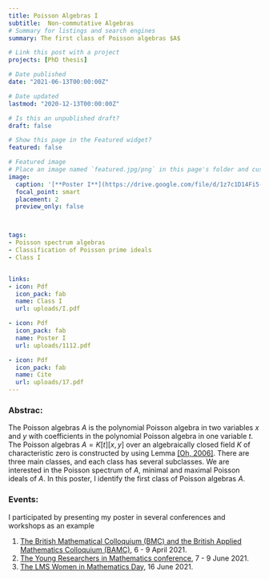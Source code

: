 ```yaml
---
title: Poisson Algebras I
subtitle:  Non-commutative Algebras
# Summary for listings and search engines
summary: The first class of Poisson algebras $A$

# Link this post with a project
projects: [PhD thesis]

# Date published
date: "2021-06-13T00:00:00Z"

# Date updated
lastmod: "2020-12-13T00:00:00Z"

# Is this an unpublished draft?
draft: false

# Show this page in the Featured widget?
featured: false

# Featured image
# Place an image named `featured.jpg/png` in this page's folder and customize its options here.
image:
  caption: '[**Poster I**](https://drive.google.com/file/d/1z7c1D14Fi5-JAYRAkw7LgzMDRAYbpcxX/view?usp=share_link)'
  focal_point: smart
  placement: 2
  preview_only: false



tags:
- Poisson spectrum algebras
- Classification of Poisson prime ideals
- Class I


links:
- icon: Pdf
  icon_pack: fab
  name: Class I
  url: uploads/I.pdf

- icon: Pdf
  icon_pack: fab
  name: Poster I
  url: uploads/1112.pdf

- icon: Pdf
  icon_pack: fab
  name: Cite
  url: uploads/17.pdf
---
```


### Abstrac:
The Poisson algebras $A$ is the polynomial Poisson algebra in two variables $x$ and $y$ with coefficients 
in the polynomial Poisson algebra in one variable $t$. The Poisson algebras $A=K[t][x,y]$ over an algebraically closed field  $K$ of 
characteristic zero is constructed  by using Lemma [$[$Oh, 2006$]$](https://drive.google.com/file/d/19Zh_mbET4isNuD18_yLcDfK8jxk4iIEk/view?usp=sharing).
There are three main classes, and each class has several subclasses.
We are interested in the Poisson spectrum of $A$, minimal and maximal Poisson ideals of $A$.  In this poster, I identify the first class of Poisson algebras $A$.





### Events:
I participated by presenting my poster in several conferences and workshops as an example

1. [The British Mathematical Colloquium (BMC) and the British Applied Mathematics Colloquium (BAMC)](https://sites.google.com/view/bmcbamc2021/home?authuser=0), 6 - 9 April 2021.
2. [The Young Researchers in Mathematics conference](https://sites.google.com/view/yrm-2021/home?authuser=0), 7 - 9 June 2021.
3. [The LMS Women in Mathematics Day](https://www.strath.ac.uk/science/mathematicsstatistics/womeninmathsday/programme/), 16 June 2021.


